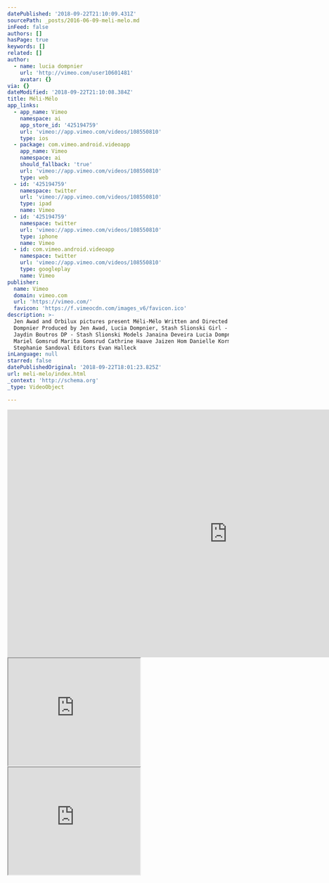 ```yaml
---
datePublished: '2018-09-22T21:10:09.431Z'
sourcePath: _posts/2016-06-09-meli-melo.md
inFeed: false
authors: []
hasPage: true
keywords: []
related: []
author:
  - name: lucia dompnier
    url: 'http://vimeo.com/user10601481'
    avatar: {}
via: {}
dateModified: '2018-09-22T21:10:08.384Z'
title: Méli-Mélo
app_links:
  - app_name: Vimeo
    namespace: ai
    app_store_id: '425194759'
    url: 'vimeo://app.vimeo.com/videos/108550810'
    type: ios
  - package: com.vimeo.android.videoapp
    app_name: Vimeo
    namespace: ai
    should_fallback: 'true'
    url: 'vimeo://app.vimeo.com/videos/108550810'
    type: web
  - id: '425194759'
    namespace: twitter
    url: 'vimeo://app.vimeo.com/videos/108550810'
    type: ipad
    name: Vimeo
  - id: '425194759'
    namespace: twitter
    url: 'vimeo://app.vimeo.com/videos/108550810'
    type: iphone
    name: Vimeo
  - id: com.vimeo.android.videoapp
    namespace: twitter
    url: 'vimeo://app.vimeo.com/videos/108550810'
    type: googleplay
    name: Vimeo
publisher:
  name: Vimeo
  domain: vimeo.com
  url: 'https://vimeo.com/'
  favicon: 'https://f.vimeocdn.com/images_v6/favicon.ico'
description: >-
  Jen Awad and Orbilux pictures present Méli-Mélo Written and Directed by Lucia
  Dompnier Produced by Jen Awad, Lucia Dompnier, Stash Slionski Girl - Mialee
  Jaydin Boutros DP - Stash Slionski Models Janaina Deveira Lucia Dompnier
  Mariel Gomsrud Marita Gomsrud Cathrine Haave Jaizen Hom Danielle Korman
  Stephanie Sandoval Editors Evan Halleck
inLanguage: null
starred: false
datePublishedOriginal: '2018-09-22T18:01:23.825Z'
url: meli-melo/index.html
_context: 'http://schema.org'
_type: VideoObject

---
```

<iframe src="https://cdn.embedly.com/widgets/media.html?src=https%3A%2F%2Fplayer.vimeo.com%2Fvideo%2F108550810&amp;url=https%3A%2F%2Fvimeo.com%2F108550810&amp;image=http%3A%2F%2Fi.vimeocdn.com%2Fvideo%2F492267380_1280.jpg&amp;key=b7d04c9b404c499eba89ee7072e1c4f7&amp;type=text%2Fhtml&amp;schema=vimeo" width="1000" height="563" scrolling="no" frameborder="0" allowfullscreen="" style=""></iframe>

<iframe src="https://the-grid.github.io/ed-userhtml/?g=eJxtkM1OxDAMhF_FF9QLbQpiOaQ_Z_bAaXmB_LjboDSuErdlhXh3qhYOy3KzNR7Pp6kTXzy2BQ4abW4osHIBI3zCSMmxoyAholfsZqxgVNa6cM41MdMg4fBcPB7uKujRnXuWUFZAM8bO0yKhd9ZiqGBQH_niLPcSHspyvf6CmzjXRTXg_a1A-h0N_yNs-xWm0on8xCsm07ixeOx2qKv4X9gfmFrsFdTWzWC8SqnJ_oRlbb0DQoqmyXrmMUkhlmUpLjTxpLEwNIjNJYR7DaeXt-PT6Zgy2GyaosXYZGUGyq_ddJP3yUTE0NZi_7wOa377DVzdiTg" height="244" style=""></iframe>

<iframe src="https://the-grid.github.io/ed-userhtml/?g=eJxtkM1OxDAMhF_FF5QLbQrS7iH9OcEZCWkfIE3cbVZpXCVuywrx7lQtHJblZms8nk9TJb56bHIcWrSZocDaBYzwCSMlx46Cgohes5uxhFFb68I5a4mZBgWHY_58eCihR3fuWUFRAs0YO0-Lgt5Zi6GEQX9ki7PcK3gqivX6C-7iXBf1gI_3ArUXNPyPsO03mLpN5CdeMZnGjcVjt0PdxP_C_sBUcq-gsm4G43VKtfgTJppqB4QUTS165jEpKZdlya808dRibmiQm0vK95f57Xi6zKfiVcBmaylajLUoBGi_dtNN3icTEUNTyf3zOqz5zTdZqokp" height="244" style=""></iframe>